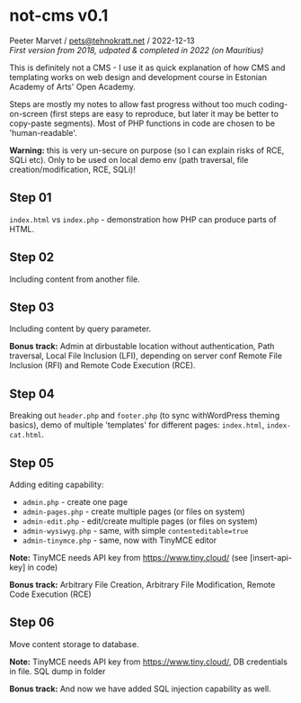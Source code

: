# not-cms v0.1
Peeter Marvet / pets@tehnokratt.net / 2022-12-13  
*First version from 2018, udpated & completed in 2022 (on Mauritius)*

This is definitely not a CMS - I use it as quick explanation of how CMS and templating works
on web design and development course in Estonian Academy of Arts' Open Academy.

Steps are mostly my notes to allow fast progress without too much coding-on-screen (first
steps are easy to reproduce, but later it may be better to copy-paste segments). Most of
PHP functions in code are chosen to be 'human-readable'.

**Warning:** this is very un-secure on purpose (so I can explain risks of RCE, SQLi etc).
Only to be used on local demo env (path traversal, file creation/modification, RCE, SQLi)!

## Step 01

`index.html` vs `index.php` - demonstration how PHP can produce parts of HTML.

## Step 02

Including content from another file.

## Step 03

Including content by query parameter.

**Bonus track:** Admin at dirbustable location without authentication, Path traversal,
Local File Inclusion (LFI), depending on server conf Remote File Inclusion (RFI)
and Remote Code Execution (RCE).

## Step 04

Breaking out `header.php` and `footer.php` (to sync withWordPress theming basics),
demo of multiple 'templates' for different pages: `index.html`, `index-cat.html`.

## Step 05

Adding editing capability:

* `admin.php` - create one page
* `admin-pages.php` - create multiple pages (or files on system)
* `admin-edit.php` - edit/create multiple pages  (or files on system)
* `admin-wysiwyg.php` - same, with simple `contenteditable=true`
* `admin-tinymce.php` - same, now with TinyMCE editor

**Note:** TinyMCE needs API key from https://www.tiny.cloud/ (see [insert-api-key] in code)

**Bonus track:** Arbitrary File Creation, Arbitrary File Modification, Remote Code Execution (RCE)

## Step 06

Move content storage to database.

**Note:** TinyMCE needs API key from https://www.tiny.cloud/, DB credentials in file. SQL dump in folder

**Bonus track:** And now we have added SQL injection capability as well.  